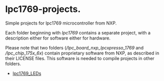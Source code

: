 # lpc1769-projects.
Simple projects for lpc1769 microcontroller from NXP.

Each folder beginning with *lpc1769* contains a separate project, with a description either for software either for hardware.

Please note that two folders (*/lpc_board_nxp_lpcxpresso_1769* and */lpc_chip_175x_6x*) contain proprietary software from NXP, as described in their LICENSE files. This software is needed to compile projects in other folders.

+ [lpc1769_LEDs](/lpc1769_LEDs)

